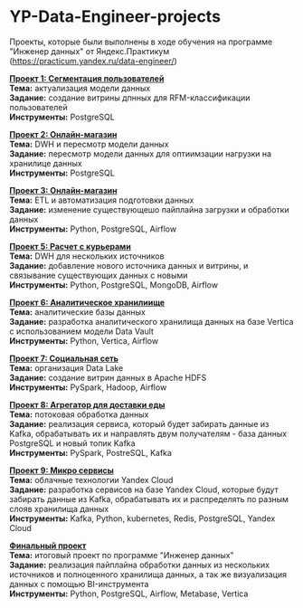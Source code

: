 # YP-Data-Engineer-projects
Проекты, которые были выполнены в ходе обучения на программе "Инженер данных" от Яндекс.Практикум (https://practicum.yandex.ru/data-engineer/)

**[Проект 1: Сегментация пользователей](https://github.com/valeriiaso/YP-Data-Engineer-projects/tree/main/de-project-1)** <br />
**Тема:** актуализация модели данных <br />
**Задание:** создание витрины дпнных для RFM-классификации пользователей <br />
**Инструменты:** PostgreSQL <br />

**[Проект 2: Онлайн-магазин](https://github.com/valeriiaso/YP-Data-Engineer-projects/tree/main/de-project-2)** <br />
**Тема:** DWH и пересмотр модели данных <br />
**Задание:** пересмотр модели данных для оптиимзации нагрузки на хранилице данных <br />
**Инструменты:** PostgreSQL <br />

**[Проект 3: Онлайн-магазин](https://github.com/valeriiaso/YP-Data-Engineer-projects/tree/main/de-project-3)** <br />
**Тема:** ETL и автоматизация подготовки данных <br />
**Задание:** изменение существующешо пайплайна загрузки и обработки данных <br />
**Инструменты:** Python, PostgreSQL, Airflow <br />

**[Проект 5: Расчет с курьерами](https://github.com/valeriiaso/YP-Data-Engineer-projects/tree/main/de-project-5)** <br />
**Тема:** DWH для нескольких источников <br />
**Задание:** добавление нового источника данных и витрины, и связывание существующих данных с новыми <br />
**Инструменты:** Python, PostgreSQL, MongoDB, Airflow <br />

**[Проект 6: Аналитическое хранилиище](https://github.com/valeriiaso/YP-Data-Engineer-projects/tree/main/de-project-6)** <br />
**Тема:** аналитические базы данных <br />
**Задание:** разработка аналитического хранилища данных на базе Vertica с использованием модели Data Vault <br />
**Инструменты:** Python, Vertica, Airflow <br />

**[Проект 7: Социальная сеть](https://github.com/valeriiaso/YP-Data-Engineer-projects/tree/main/de-project-7)** <br />
**Тема:** организация Data Lake <br />
**Задание:** создание витрин данных в Apache HDFS <br />
**Инструменты:** PySpark, Hadoop, Airflow <br />

**[Проект 8: Агрегатор для доставки еды](https://github.com/valeriiaso/YP-Data-Engineer-projects/tree/main/de-project-8)** <br />
**Тема:** потоковая обработка данных <br />
**Задание:** реализация сервиса, который будет забирать данные из Kafka, обрабатывать их и направлять двум получателям - база данных PostgreSQL и новый топик Kafka <br />
**Инструменты:** PySpark, PostreSQL, Kafka <br />

**[Проект 9: Микро сервисы](https://github.com/valeriiaso/YP-Data-Engineer-projects/tree/main/de-project-9)** <br />
**Тема:** облачные технологии Yandex Cloud <br />
**Задание:** разработка сервисов на базе Yandex Cloud, которые будут забирать данные из Kafka, обрабатывать их и распределять по разным слояв хранилища данных <br />
**Инструменты:** Kafka, Python, kubernetes, Redis, PostgreSQL, Yandex Cloud <br />

**[Финальный проект](https://github.com/valeriiaso/YP-Data-Engineer-projects/tree/main/de-project-final)** <br />
**Тема:** итоговый проект по программе "Инженер данных" <br />
**Задание:** реализация пайплайна обработки данных из нескольких источников и полноценного хранилища данных, а так же визуализация данных с помощью BI-инструмента <br />
**Инструменты:** Python, PostgreSQL, Airflow, Metabase, Vertica <br />


